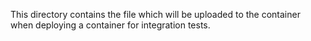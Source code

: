 This directory contains the file which will be uploaded to the container when deploying
a container for integration tests.
